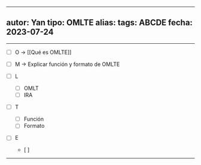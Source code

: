 
---
autor: Yan
tipo: OMLTE
alias:
tags: ABCDE
fecha: 2023-07-24
---

- - -

- [ ] O -> [[Qué es OMLTE]]

- [ ] M -> Explicar función y formato de OMLTE

- [ ] L
	- [ ] OMLT
	- [ ] IRA

- [ ] T
	- [ ] Función 
	- [ ] Formato

- [ ] E
	- [ ] 
- - -